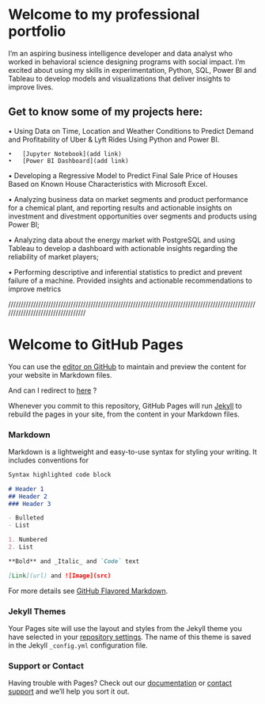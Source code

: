 # Welcome to my professional portfolio

I’m an aspiring business intelligence developer and data analyst who worked in behavioral science designing programs with social impact. I’m excited about using my skills in experimentation, Python, SQL, Power BI and Tableau to develop models and visualizations that deliver insights to improve lives.

## Get to know some of my projects here:

•	Using Data on Time, Location and Weather Conditions to Predict Demand and Profitability of Uber & Lyft Rides Using Python and Power BI.

    •	[Jupyter Notebook](add link)
    •	[Power BI Dashboard](add link)

•	Developing a Regressive Model to Predict Final Sale Price of Houses Based on Known House Characteristics with Microsoft Excel.


•	Analyzing business data on market segments and product performance for a chemical plant, and reporting results and actionable insights on investment and divestment opportunities over segments and products using Power BI;

•	Analyzing data about the energy market with PostgreSQL and using Tableau to develop a dashboard with actionable insights regarding the reliability of market players; 

•	Performing descriptive and inferential statistics to predict and prevent failure of a machine. Provided insights and actionable recommendations to improve metrics

//////////////////////////////////////////////////////////////////////////////////////////////////////////////////////////////////

# Welcome to GitHub Pages

You can use the [editor on GitHub](https://github.com/diogo-m-santos/diogo-m-santos.github.io/edit/master/README.md) to maintain and preview the content for your website in Markdown files.

And can I redirect to [here](https://github.com/diogo-m-santos/diogo-m-santos.github.io/master/test.md) ?

Whenever you commit to this repository, GitHub Pages will run [Jekyll](https://jekyllrb.com/) to rebuild the pages in your site, from the content in your Markdown files.

### Markdown

Markdown is a lightweight and easy-to-use syntax for styling your writing. It includes conventions for

```markdown
Syntax highlighted code block

# Header 1
## Header 2
### Header 3

- Bulleted
- List

1. Numbered
2. List

**Bold** and _Italic_ and `Code` text

[Link](url) and ![Image](src)
```

For more details see [GitHub Flavored Markdown](https://guides.github.com/features/mastering-markdown/).

### Jekyll Themes

Your Pages site will use the layout and styles from the Jekyll theme you have selected in your [repository settings](https://github.com/diogo-m-santos/diogo-m-santos.github.io/settings). The name of this theme is saved in the Jekyll `_config.yml` configuration file.

### Support or Contact

Having trouble with Pages? Check out our [documentation](https://docs.github.com/categories/github-pages-basics/) or [contact support](https://github.com/contact) and we’ll help you sort it out.
